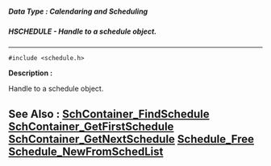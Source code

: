 ##### Data Type : Calendaring and Scheduling
##### HSCHEDULE - Handle to a schedule object.
---
```
#include <schedule.h>
```
**Description :**

Handle to a schedule object.

**See Also :**
[SchContainer_FindSchedule](/domino-c-api-docs/reference/Func/SchContainer_FindSchedule)
[SchContainer_GetFirstSchedule](/domino-c-api-docs/reference/Func/SchContainer_GetFirstSchedule)
[SchContainer_GetNextSchedule](/domino-c-api-docs/reference/Func/SchContainer_GetNextSchedule)
[Schedule_Free](/domino-c-api-docs/reference/Func/Schedule_Free)
[Schedule_NewFromSchedList](/domino-c-api-docs/reference/Func/Schedule_NewFromSchedList)
---
